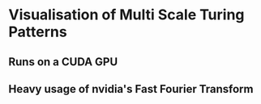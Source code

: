 # Visualisation of Multi Scale Turing Patterns
## Runs on a CUDA GPU
## Heavy usage of nvidia's Fast Fourier Transform
